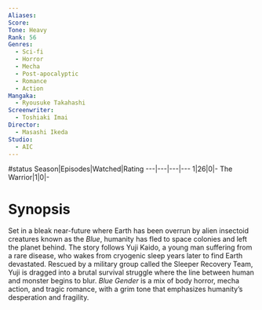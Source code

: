```yaml
---
Aliases:
Score:
Tone: Heavy
Rank: 56
Genres:
  - Sci-fi
  - Horror
  - Mecha
  - Post-apocalyptic
  - Romance
  - Action
Mangaka:
  - Ryousuke Takahashi
Screenwriter:
  - Toshiaki Imai
Director:
  - Masashi Ikeda
Studio:
  - AIC
---
```

#status
Season|Episodes|Watched|Rating
---|---|---|---
1|26|0|-
The Warrior|1|0|-

# Synopsis
Set in a bleak near-future where Earth has been overrun by alien insectoid creatures known as the _Blue_, humanity has fled to space colonies and left the planet behind. The story follows Yuji Kaido, a young man suffering from a rare disease, who wakes from cryogenic sleep years later to find Earth devastated. Rescued by a military group called the Sleeper Recovery Team, Yuji is dragged into a brutal survival struggle where the line between human and monster begins to blur. _Blue Gender_ is a mix of body horror, mecha action, and tragic romance, with a grim tone that emphasizes humanity’s desperation and fragility.